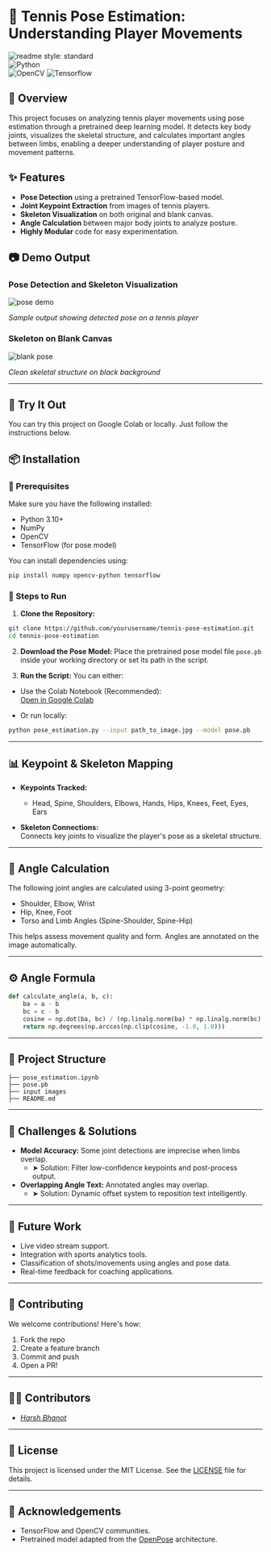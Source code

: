 # 🎾 Tennis Pose Estimation: Understanding Player Movements  
![readme style: standard](https://img.shields.io/badge/readme%20style-standard-brightgreen)  
![Python](https://img.shields.io/badge/Python-3.10-blue)  
![OpenCV](https://img.shields.io/badge/OpenCV-4.x-green)
![Tensorflow](https://img.shields.io/badge/Tensorflow-4.x-red)


## 🧠 Overview
This project focuses on analyzing tennis player movements using pose estimation through a pretrained deep learning model. It detects key body joints, visualizes the skeletal structure, and calculates important angles between limbs, enabling a deeper understanding of player posture and movement patterns.

## ✨ Features
- **Pose Detection** using a pretrained TensorFlow-based model.
- **Joint Keypoint Extraction** from images of tennis players.
- **Skeleton Visualization** on both original and blank canvas.
- **Angle Calculation** between major body joints to analyze posture.
- **Highly Modular** code for easy experimentation.

## 📷 Demo Output

### Pose Detection and Skeleton Visualization
![pose demo](https://github.com/user-attachments/assets/f2cee88f-a5a9-497e-996c-a9400b1fee62)

_Sample output showing detected pose on a tennis player_

### Skeleton on Blank Canvas
![blank pose](https://github.com/user-attachments/assets/5d6c8848-bf71-499d-8286-5e1ae532d385)

_Clean skeletal structure on black background_

---

## 🧪 Try It Out
You can try this project on Google Colab or locally. Just follow the instructions below.

## 📦 Installation

### 🔧 Prerequisites
Make sure you have the following installed:
- Python 3.10+
- NumPy
- OpenCV
- TensorFlow (for pose model)

You can install dependencies using:
```bash
pip install numpy opencv-python tensorflow
```

### 🚀 Steps to Run
1. **Clone the Repository:**
```bash
git clone https://github.com/yourusername/tennis-pose-estimation.git
cd tennis-pose-estimation
```

2. **Download the Pose Model:**
Place the pretrained pose model file `pose.pb` inside your working directory or set its path in the script.

3. **Run the Script:**
You can either:
- Use the Colab Notebook (Recommended):  
  [Open in Google Colab](https://colab.research.google.com/drive/your-colab-link)

- Or run locally:
```bash
python pose_estimation.py --input path_to_image.jpg --model pose.pb
```

---

## 📊 Keypoint & Skeleton Mapping

- **Keypoints Tracked:**
  - Head, Spine, Shoulders, Elbows, Hands, Hips, Knees, Feet, Eyes, Ears

- **Skeleton Connections:**  
  Connects key joints to visualize the player's pose as a skeletal structure.

---

## 📐 Angle Calculation
The following joint angles are calculated using 3-point geometry:
- Shoulder, Elbow, Wrist
- Hip, Knee, Foot
- Torso and Limb Angles (Spine-Shoulder, Spine-Hip)

This helps assess movement quality and form. Angles are annotated on the image automatically.

---

## ⚙️ Angle Formula

```python
def calculate_angle(a, b, c):
    ba = a - b
    bc = c - b
    cosine = np.dot(ba, bc) / (np.linalg.norm(ba) * np.linalg.norm(bc) + 1e-6)
    return np.degrees(np.arccos(np.clip(cosine, -1.0, 1.0)))
```

---

## 📁 Project Structure

```
├── pose_estimation.ipynb
├── pose.pb
├── input images
├── README.md
```

---

## 🧩 Challenges & Solutions

- **Model Accuracy:** Some joint detections are imprecise when limbs overlap.
    - ➤ Solution: Filter low-confidence keypoints and post-process output.
- **Overlapping Angle Text:** Annotated angles may overlap.
    - ➤ Solution: Dynamic offset system to reposition text intelligently.

---

## 🔮 Future Work

- Live video stream support.
- Integration with sports analytics tools.
- Classification of shots/movements using angles and pose data.
- Real-time feedback for coaching applications.

---

## 🤝 Contributing

We welcome contributions! Here's how:
1. Fork the repo
2. Create a feature branch
3. Commit and push
4. Open a PR!

---

## 👨‍💻 Contributors
- [*Harsh Bhanot*](https://github.com/HarshBhanot7)

---

## 📜 License
This project is licensed under the MIT License. See the [LICENSE](LICENSE) file for details.

---

## 🙏 Acknowledgements
- TensorFlow and OpenCV communities.
- Pretrained model adapted from the [OpenPose](https://github.com/CMU-Perceptual-Computing-Lab/openpose) architecture.

